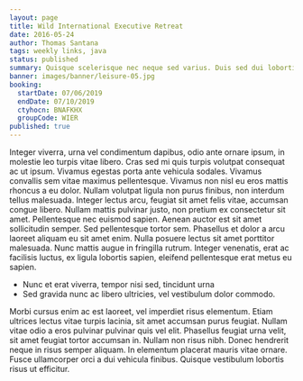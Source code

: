 ```yaml
---
layout: page
title: Wild International Executive Retreat
date: 2016-05-24
author: Thomas Santana
tags: weekly links, java
status: published
summary: Quisque scelerisque nec neque sed varius. Duis sed dui lobortis.
banner: images/banner/leisure-05.jpg
booking:
  startDate: 07/06/2019
  endDate: 07/10/2019
  ctyhocn: BNAFKHX
  groupCode: WIER
published: true
---
```

Integer viverra, urna vel condimentum dapibus, odio ante ornare ipsum, in molestie leo turpis vitae libero. Cras sed mi quis turpis volutpat consequat ac ut ipsum. Vivamus egestas porta ante vehicula sodales. Vivamus convallis sem vitae maximus pellentesque. Vivamus non nisl eu eros mattis rhoncus a eu dolor. Nullam volutpat ligula non purus finibus, non interdum tellus malesuada. Integer lectus arcu, feugiat sit amet felis vitae, accumsan congue libero. Nullam mattis pulvinar justo, non pretium ex consectetur sit amet. Pellentesque nec euismod sapien. Aenean auctor est sit amet sollicitudin semper. Sed pellentesque tortor sem. Phasellus et dolor a arcu laoreet aliquam eu sit amet enim. Nulla posuere lectus sit amet porttitor malesuada. Nunc mattis augue in fringilla rutrum. Integer venenatis, erat ac facilisis luctus, ex ligula lobortis sapien, eleifend pellentesque erat metus eu sapien.

* Nunc et erat viverra, tempor nisi sed, tincidunt urna
* Sed gravida nunc ac libero ultricies, vel vestibulum dolor commodo.

Morbi cursus enim ac est laoreet, vel imperdiet risus elementum. Etiam ultrices lectus vitae turpis lacinia, sit amet accumsan purus feugiat. Nullam vitae odio a eros pulvinar pulvinar quis vel elit. Phasellus feugiat urna velit, sit amet feugiat tortor accumsan in. Nullam non risus nibh. Donec hendrerit neque in risus semper aliquam. In elementum placerat mauris vitae ornare. Fusce ullamcorper orci a dui vehicula finibus. Quisque vestibulum lobortis risus ut efficitur.
